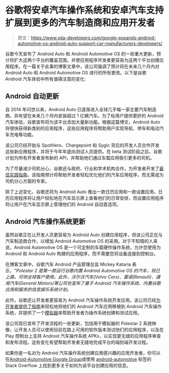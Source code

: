 # 谷歌将安卓汽车操作系统和安卓汽车支持扩展到更多的汽车制造商和应用开发者

> 原文：<https://www.xda-developers.com/google-expands-android-automotive-os-android-auto-support-car-manufacturers-developers/>

谷歌今天宣布了 Android Auto 和 Android Automotive OS 的一些重大更新，预计将扩大这两个平台的覆盖范围，并使应用程序开发者更容易为这两个平台创建应用程序。在一篇关于此事的博客文章中，该公司强调了预计将在未来几个月内对 Android Auto 和 Android Automotive OS 进行的所有更改。以下是谷歌 Android 汽车体验中所有值得注意的变化:

## Android 自动更新

自 2014 年问世以来，Android Auto 已逐渐进入全球几乎每一家主要汽车制造商，并有望在未来几个月内安装超过 1 亿辆汽车。为了给用户提供更好的 Android 汽车体验，谷歌宣布将为该平台添加大量新功能。根据这篇博文，Android Auto 将很快获得新类别的应用程序，这些应用程序将帮助用户实现导航、停车和电动汽车充电等功能。

该公司已经开始与 SpotHero、Chargepoint 和 Sygic 背后的开发人员合作开发这些新应用程序，并将于今年年底向测试人员提供。在 beta 测试阶段之后，谷歌计划为所有开发者发布新的 API，并帮助他们通过车载应用吸引更多的司机。

为了尽量减少司机分心，谷歌还与政府、行业和学术机构合作，为开发者开发了[最佳实践指南](https://www.youtube.com/watch?v=OFHjmDrUF9A)。该指南预计将帮助开发者轻松优化他们的汽车应用程序，而无需成为司机分心方面的专家。

除了上述变化，谷歌还将为 Android Auto 推出一款日历应用和一款设置应用。日历应用程序将让用户轻松地在汽车显示屏上查看他们的日常安排，而设置应用程序将让用户在汽车显示屏上管理他们的 Android 自动首选项。

## Android 汽车操作系统更新

虽然谷歌正在让开发人员更容易为 Android Auto 创建应用程序，但该公司正在与汽车制造商合作，以增加 Android Automotive OS 的采用。对于不知情的人来说，Android Automotive OS 是一个可定制的车载硬件操作系统，允许您使用为 Android 和 Android Auto 构建的应用程序，而不需要您将设备连接到控制台。

在博客文章中，谷歌汽车 Android 产品管理总监 Mickey Kataria 表示，*“Polestar 2 是第一款运行谷歌内置 Android Automotive OS 的汽车，现已上路，可供全球客户使用。此外，沃尔沃汽车(Volvo Cars)、雷诺(Renault)、通用汽车(General Motors)等公司也宣布了基于 Android 汽车操作系统、内置谷歌应用和服务的信息娱乐系统计划。*

此外，谷歌还让开发者更容易为 Android 汽车操作系统开发应用。该公司已经[为开发者提供了指南](https://developer.android.com/training/cars/media/automotive-os)来轻松地将他们的 Android 汽车应用移植到 Android 汽车操作系统，并提供了一个[模拟器](https://www.xda-developers.com/google-releases-updated-android-automotive-emulator-image-with-play-store/)来帮助开发者为操作系统创建和测试应用。

该公司现已宣布了开发流程的一些更新，包括用于模拟器的 Polestar 2 系统映像，让开发人员可以使用目前在路上可用的软件版本测试他们的应用程序，以及在 Play 控制台上支持 Android 汽车操作系统 APKs，以实现更无缝的应用程序审查和发布流程。这些变化有望帮助开发者无缝地完成平台的端到端开发过程。

如果你是一名对为 Android 汽车操作系统创建应用感兴趣的应用开发者，你可以在[Android-Automotive Google Group](https://groups.google.com/a/android.com/forum/#!forum/automotive-developers)或使用 [android-automotive](https://stackoverflow.com/questions/tagged/android-automotive) 标签的 Stack Overflow 上找到更多关于如何为该平台创建应用的信息。